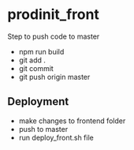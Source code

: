 # prodinit_front

Step to push code to master

- npm run build
- git add .
- git commit
- git push origin master

## Deployment
- make changes to frontend folder
- push to master
- run deploy_front.sh file